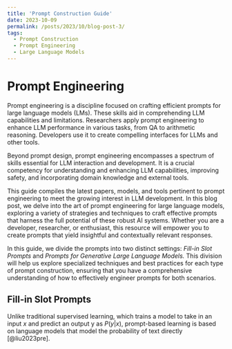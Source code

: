 ```yaml
---
title: 'Prompt Construction Guide'
date: 2023-10-09
permalink: /posts/2023/10/blog-post-3/
tags:
  - Prompt Construction
  - Prompt Engineering
  - Large Language Models
---
```


Prompt Engineering
======
Prompt engineering is a discipline focused on crafting efficient prompts for large language models (LMs). These skills aid in comprehending LLM capabilities and limitations. Researchers apply prompt engineering to enhance LLM performance in various tasks, from QA to arithmetic reasoning. Developers use it to create compelling interfaces for LLMs and other tools.

Beyond prompt design, prompt engineering encompasses a spectrum of skills essential for LLM interaction and development. It is a crucial competency for understanding and enhancing LLM capabilities, improving safety, and incorporating domain knowledge and external tools.

This guide compiles the latest papers, models, and tools pertinent to prompt engineering to meet the growing interest in LLM development. In this blog post, we delve into the art of prompt engineering for large language models, exploring a variety of strategies and techniques to craft effective prompts that harness the full potential of these robust AI systems. Whether you are a developer, researcher, or enthusiast, this resource will empower you to create prompts that yield insightful and contextually relevant responses.

In this guide, we divide the prompts into two distinct settings: *Fill-in Slot Prompts* and *Prompts for Generative Large Language Models.* This division will help us explore specialized techniques and best practices for each type of prompt construction, ensuring that you have a comprehensive understanding of how to effectively engineer prompts for both scenarios.

## Fill-in Slot Prompts
Unlike traditional supervised learning, which trains a model to take in an
input $x$ and predict an output y as $P(y|x)$, prompt-based learning is based on language models that model the
probability of text directly [@liu2023pre].

